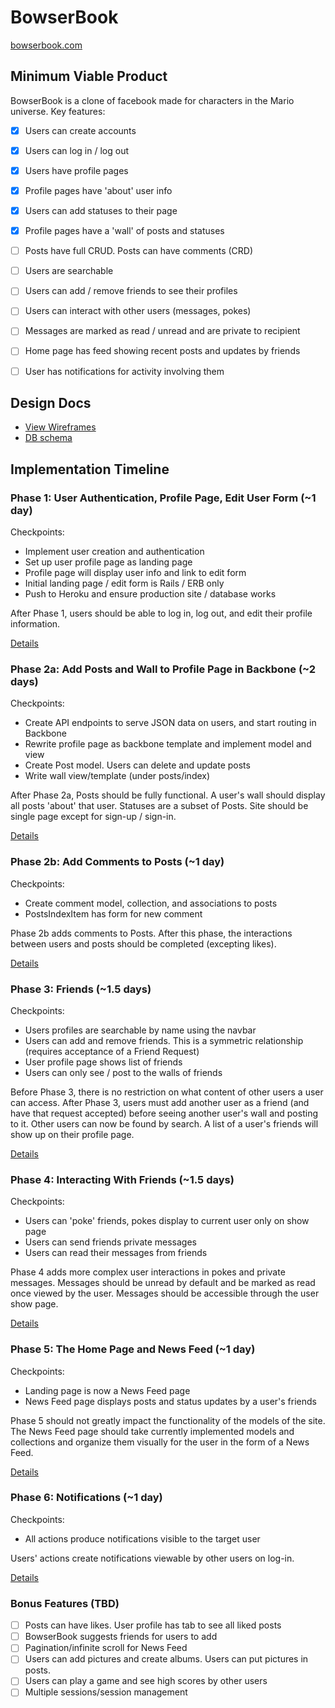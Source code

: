# BowserBook

[bowserbook.com][heroku]

[heroku]: http://www.bowserbook.com

## Minimum Viable Product
BowserBook is a clone of facebook made for characters in the Mario universe. 
Key features: 

<!-- This is a Markdown checklist. Use it to keep track of your progress! -->

- [X] Users can create accounts
- [X] Users can log in / log out
- [X] Users have profile pages
- [X] Profile pages have 'about' user info
- [X] Users can add statuses to their page
- [X] Profile pages have a 'wall' of posts and statuses
- [ ] Posts have full CRUD. Posts can have comments (CRD)
- [ ] Users are searchable
- [ ] Users can add / remove friends to see their profiles
- [ ] Users can interact with other users (messages, pokes)
- [ ] Messages are marked as read / unread and are private to recipient
- [ ] Home page has feed showing recent posts and updates by friends
- [ ] User has notifications for activity involving them


## Design Docs
* [View Wireframes][views]
* [DB schema][schema]

[views]: ./docs/views.md
[schema]: ./docs/schema.md

## Implementation Timeline

### Phase 1: User Authentication, Profile Page, Edit User Form (~1 day)
Checkpoints: 
  - Implement user creation and authentication
  - Set up user profile page as landing page
  - Profile page will display user info and link to edit form
  - Initial landing page / edit form is Rails / ERB only
  - Push to Heroku and ensure production site / database works

After Phase 1, users should be able to log in, log out, and edit their profile information.

[Details][phase-one]

### Phase 2a: Add Posts and Wall to Profile Page in Backbone (~2 days)
Checkpoints:
  - Create API endpoints to serve JSON data on users, and start routing in Backbone
  - Rewrite profile page as backbone template and implement model and view
  - Create Post model. Users can delete and update posts
  - Write wall view/template (under posts/index)

After Phase 2a, Posts should be fully functional. A user's wall should display all posts 'about' that user. Statuses are a subset of Posts. Site should be single page except for sign-up / sign-in.

[Details][phase-two]

### Phase 2b: Add Comments to Posts (~1 day)
Checkpoints: 
  - Create comment model, collection, and associations to posts
  - PostsIndexItem has form for new comment

Phase 2b adds comments to Posts. After this phase, the interactions between users and posts should be completed (excepting likes). 

[Details][phase-two]

### Phase 3: Friends (~1.5 days)
Checkpoints:
  - Users profiles are searchable by name using the navbar
  - Users can add and remove friends. This is a symmetric relationship (requires acceptance of a Friend Request)
  - User profile page shows list of friends
  - Users can only see / post to the walls of friends
  
Before Phase 3, there is no restriction on what content of other users a user can access. After Phase 3, users must add another user as a friend (and have that request accepted) before seeing another user's wall and posting to it. Other users can now be found by search. A list of a user's friends will show up on their profile page. 

[Details][phase-three]

### Phase 4: Interacting With Friends (~1.5 days)
Checkpoints: 
  - Users can 'poke' friends, pokes display to current user only on show page
  - Users can send friends private messages
  - Users can read their messages from friends

Phase 4 adds more complex user interactions in pokes and private messages. Messages should be unread by default and be marked as read once viewed by the user. Messages should be accessible through the user show page. 

[Details][phase-four]

### Phase 5: The Home Page and News Feed (~1 day)
Checkpoints: 
  - Landing page is now a News Feed page
  - News Feed page displays posts and status updates by a user's friends

Phase 5 should not greatly impact the functionality of the models of the site. The News Feed page should take currently implemented models and collections and organize them visually for the user in the form of a News Feed. 

[Details][phase-five]

### Phase 6: Notifications (~1 day)
Checkpoints: 
  - All actions produce notifications visible to the target user

Users' actions create notifications viewable by other users on log-in. 

[Details][phase-six]

### Bonus Features (TBD)
- [ ] Posts can have likes. User profile has tab to see all liked posts
- [ ] BowserBook suggests friends for users to add
- [ ] Pagination/infinite scroll for News Feed
- [ ] Users can add pictures and create albums. Users can put pictures in posts. 
- [ ] Users can play a game and see high scores by other users
- [ ] Multiple sessions/session management

[phase-one]: ./docs/phases/phase1.md
[phase-two]: ./docs/phases/phase2.md
[phase-three]: ./docs/phases/phase3.md
[phase-four]: ./docs/phases/phase4.md
[phase-five]: ./docs/phases/phase5.md
[phase-six]: ./docs/phases/phase6.md

